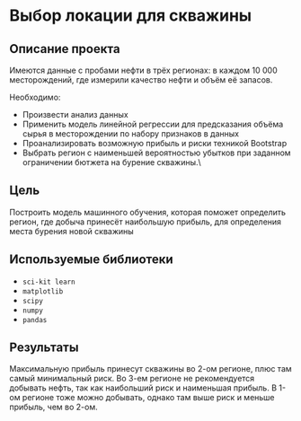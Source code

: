 # Выбор локации для скважины
## Описание проекта
Имеются данные с пробами нефти в трёх регионах: в каждом 10 000 месторождений, где измерили качество нефти и объём её запасов.

Необходимо:
- Произвести анализ данных
- Применить модель линейной регрессии для предсказания объёма сырья в месторождении по набору признаков в данных
- Проанализировать возможную прибыль и риски техникой Bootstrap
- Выбрать регион с наименьшей вероятностью убытков при заданном ограничении бютжета на бурение скважины.\
## Цель
Построить модель машинного обучения, которая поможет определить регион, где добыча принесёт наибольшую прибыль, для определения места бурения новой скважины
## Используемые библиотеки
- `sci-kit learn`
- `matplotlib`
- `scipy`
- `numpy`
- `pandas`
## Результаты
Максимальную прибыль принесут скважины во 2-ом регионе, плюс там самый минимальный риск. Во 3-ем регионе не рекомендуется добывать нефть, так как наибольший риск и наименьшая прибыль. В 1-ом регионе тоже можно добывать, однако там выше риск и меньше прибыль, чем во 2-ом.
